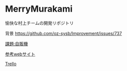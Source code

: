 # MerryMurakami
愉快な村上チームの開発リポジトリ

背景 https://github.com/oz-sysb/Improvement/issues/737

[課題:自販機](http://devtesting.jp/tddbc/?TDDBC大阪3.0%2F課題)

[参考webサイト](https://github.com/oz-sysb/MerryMurakami/wiki/%E5%8F%82%E8%80%83web%E3%82%B5%E3%82%A4%E3%83%88)

[Trello](https://trello.com/b/H4St37dK/-)

